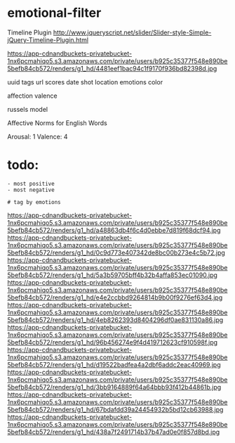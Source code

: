 # emotional-filter

Timeline Plugin
http://www.jqueryscript.net/slider/Slider-style-Simple-jQuery-Timeline-Plugin.html

https://app-cdnandbuckets-privatebucket-1nx6pcmahiqo5.s3.amazonaws.com/private/users/b925c35377f548e890be5befb84cb572/renders/g1_hd/4481eef1bac94c1f9170f936bd82398d.jpg

uuid
tags
url
scores
date shot
location
emotions
color

affection
valence 

russels model

Affective Norms for English Words

Arousal: 1
Valence: 4

# todo:
	- most positive
	- most negative

	# tag by emotions

https://app-cdnandbuckets-privatebucket-1nx6pcmahiqo5.s3.amazonaws.com/private/users/b925c35377f548e890be5befb84cb572/renders/g1_hd/a48863db4f6c4d0ebbe7d819f68dcf94.jpg
https://app-cdnandbuckets-privatebucket-1nx6pcmahiqo5.s3.amazonaws.com/private/users/b925c35377f548e890be5befb84cb572/renders/g1_hd/0c9d773e407342de8bc00b273e4c5b72.jpg
https://app-cdnandbuckets-privatebucket-1nx6pcmahiqo5.s3.amazonaws.com/private/users/b925c35377f548e890be5befb84cb572/renders/g1_hd/5a3b59705bff4b32b4affa853ec01090.jpg
https://app-cdnandbuckets-privatebucket-1nx6pcmahiqo5.s3.amazonaws.com/private/users/b925c35377f548e890be5befb84cb572/renders/g1_hd/e4e2ccbbd9264814b9b00f9276ef63d4.jpg
https://app-cdnandbuckets-privatebucket-1nx6pcmahiqo5.s3.amazonaws.com/private/users/b925c35377f548e890be5befb84cb572/renders/g1_hd/4eb8262393d8404296df0ae831130a86.jpg
https://app-cdnandbuckets-privatebucket-1nx6pcmahiqo5.s3.amazonaws.com/private/users/b925c35377f548e890be5befb84cb572/renders/g1_hd/96b456274e9f4d419712623cf910598f.jpg
https://app-cdnandbuckets-privatebucket-1nx6pcmahiqo5.s3.amazonaws.com/private/users/b925c35377f548e890be5befb84cb572/renders/g1_hd/d19522badfea4a2dbf6addc2eac40969.jpg
https://app-cdnandbuckets-privatebucket-1nx6pcmahiqo5.s3.amazonaws.com/private/users/b925c35377f548e890be5befb84cb572/renders/g1_hd/3bb9164889f64a64bbb93f412b44861b.jpg
https://app-cdnandbuckets-privatebucket-1nx6pcmahiqo5.s3.amazonaws.com/private/users/b925c35377f548e890be5befb84cb572/renders/g1_hd/67bdafdd39a24454932b5bd12cb63988.jpg
https://app-cdnandbuckets-privatebucket-1nx6pcmahiqo5.s3.amazonaws.com/private/users/b925c35377f548e890be5befb84cb572/renders/g1_hd/438a7f2491714b37b47ad0e0f857d8bd.jpg
